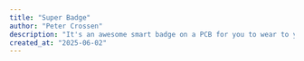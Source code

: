 ```yaml
---
title: "Super Badge"
author: "Peter Crossen"
description: "It's an awesome smart badge on a PCB for you to wear to your next event eg. hackathon! Customise all the details and let people know who you are! Includes an E-ink display, RP2040 and a long-lasting battery."
created_at: "2025-06-02"
---
```

